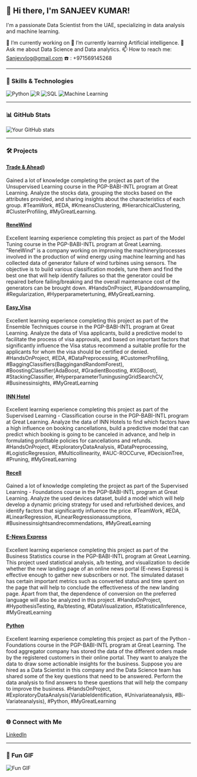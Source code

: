 ## 👋 Hi there, I'm SANJEEV KUMAR!

I'm a passionate Data Scientist from the UAE, specializing in data analysis and machine learning.

🔭 I’m currently working on 
🌱 I’m currently learning Artificial intelligence.
💬 Ask me about Data Science and Data analytics.
📫 How to reach me: Sanjevvlog@gmail.com
☎️                 : +971569145268

---

### 🚀 Skills & Technologies

![Python](https://img.shields.io/badge/-Python-3776AB?style=for-the-badge&logo=python&logoColor=white)
![R](https://img.shields.io/badge/-R-276DC3?style=for-the-badge&logo=r&logoColor=white)
![SQL](https://img.shields.io/badge/-SQL-4479A1?style=for-the-badge&logo=postgresql&logoColor=white)
![Machine Learning](https://img.shields.io/badge/-Machine%20Learning-FF6F00?style=for-the-badge&logo=TensorFlow&logoColor=white)

---

### 📊 GitHub Stats

![Your GitHub stats](https://github-readme-stats.vercel.app/api?username=yourusername&show_icons=true&theme=dark)

---

### 🛠️ Projects

#### [Trade & Ahead](https://olympus.mygreatlearning.com/feed/sanjeev-kumar31/f24a0141752c8dcc90e62d3566f7ee3a7128569e))
Gained a lot of knowledge completing the project as part of the Unsupervised Learning course in the PGP-BABI-INTL program at Great Learning.
Analyze the stocks data, grouping the stocks based on the attributes provided, and sharing insights about the characteristics of each group.
#TeamWork, #EDA, #KmeansClustering, #HierarchicalClustering, #ClusterProfiling, #MyGreatLearning.


#### [ReneWind](https://olympus.mygreatlearning.com/feed/sanjeev-kumar31/57b16c5c5b55545e414b31e17093aefeebbcda73)
Excellent learning experience completing this project as part of the Model Tuning course in the PGP-BABI-INTL program at Great Learning.
"ReneWind" is a company working on improving the machinery/processes involved in the production of wind energy using machine learning and has collected data of generator failure of wind turbines using sensors. The objective is to build various classification models, tune them and find the best one that will help identify failures so that the generator could be repaired before failing/breaking and the overall maintenance cost of the generators can be brought down.
#HandsOnProject, #Upanddownsampling, #Regularization, #Hyperparametertuning, #MyGreatLearning.


#### [Easy_Visa](https://olympus.mygreatlearning.com/feed/sanjeev-kumar31/b55ad9168e67248626fa87e4f134b3a74cb337cf)

Excellent learning experience completing this project as part of the Ensemble Techniques course in the PGP-BABI-INTL program at Great Learning.
Analyze the data of Visa applicants, build a predictive model to facilitate the process of visa approvals, and based on important factors that significantly influence the Visa status recommend a suitable profile for the applicants for whom the visa should be certified or denied.
#HandsOnProject, #EDA, #DataPreprocessing, #CustomerProfiling, #BaggingClassifiers(BaggingandRandomForest), #BoostingClassifier(AdaBoost, #GradientBoosting, #XGBoost), #StackingClassifier, #HyperparameterTuningusingGridSearchCV, #Businessinsights, #MyGreatLearning

#### [INN Hotel](https://olympus.mygreatlearning.com/feed/sanjeev-kumar31/d80800d04dc91a48cd38123a1739bbb75498d37c)

Excellent learning experience completing this project as part of the Supervised Learning - Classification course in the PGP-BABI-INTL program at Great Learning.
Analyze the data of INN Hotels to find which factors have a high influence on booking cancellations, build a predictive model that can predict which booking is going to be canceled in advance, and help in formulating profitable policies for cancellations and refunds.
#HandsOnProject, #ExploratoryDataAnalysis, #DataPreprocessing, #LogisticRegression, #Multicollinearity, #AUC-ROCCurve, #DecisionTree, #Pruning, #MyGreatLearning

#### [Recell](https://olympus.mygreatlearning.com/feed/sanjeev-kumar31/8d1e79b9cffb25d66f880edc433606f621ebeb4e)

Gained a lot of knowledge completing the project as part of the Supervised Learning - Foundations course in the PGP-BABI-INTL program at Great Learning.
Analyze the used devices dataset, build a model which will help develop a dynamic pricing strategy for used and refurbished devices, and identify factors that significantly influence the price.
#TeamWork, #EDA, #LinearRegression, #LinearRegressionassumptions, #Businessinsightsandrecommendations, #MyGreatLearning

#### [E-News Express](https://olympus.mygreatlearning.com/feed/sanjeev-kumar31/9131b6cc5474bb0d3f4c00d9f7a39d0d1c74291c)

Excellent learning experience completing this project as part of the Business Statistics course in the PGP-BABI-INTL program at Great Learning.
This project used statistical analysis, a/b testing, and visualization to decide whether the new landing page of an online news portal (E-news Express) is effective enough to gather new subscribers or not. The simulated dataset has certain important metrics such as converted status and time spent on the page that will help to conclude the effectiveness of the new landing page. Apart from that, the dependence of conversion on the preferred language will also be analyzed in this project.
#HandsOnProject, #HypothesisTesting, #a/btesting, #DataVisualization, #StatisticalInference, #MyGreatLearning

#### [Python](https://olympus.mygreatlearning.com/feed/sanjeev-kumar31/2ce94b08892d1db620f014e3878bcfec1ec4cd69)

Excellent learning experience completing this project as part of the Python - Foundations course in the PGP-BABI-INTL program at Great Learning.
The food aggregator company has stored the data of the different orders made by the registered customers in their online portal. They want to analyze the data to draw some actionable insights for the business. Suppose you are hired as a Data Scientist in this company and the Data Science team has shared some of the key questions that need to be answered. Perform the data analysis to find answers to these questions that will help the company to improve the business.
#HandsOnProject, #ExploratoryDataAnalysis(VariableIdentification, #Univariateanalysis, #Bi-Variateanalysis), #Python, #MyGreatLearning






---

### 🌐 Connect with Me

[LinkedIn](https://www.linkedin.com/in/sanjeevj/)


---

### 🎉 Fun GIF

![Fun GIF](https://raw.githubusercontent.com/your-repo/path/to/your/gif.gif)
